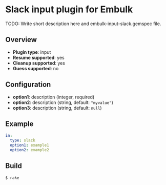 # Slack input plugin for Embulk

TODO: Write short description here and embulk-input-slack.gemspec file.

## Overview

* **Plugin type**: input
* **Resume supported**: yes
* **Cleanup supported**: yes
* **Guess supported**: no

## Configuration

- **option1**: description (integer, required)
- **option2**: description (string, default: `"myvalue"`)
- **option3**: description (string, default: `null`)

## Example

```yaml
in:
  type: slack
  option1: example1
  option2: example2
```


## Build

```
$ rake
```
